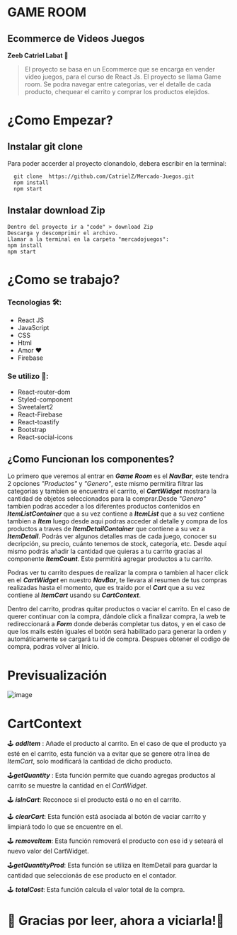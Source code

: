 # GAME ROOM
## Ecommerce de Videos Juegos 
**Zeeb Catriel Labat 👻**
> El proyecto se basa en un Ecommerce que se encarga en vender
> video juegos, para el curso de React Js. El proyecto se llama Game room.
> Se podra navegar entre categorias, ver el detalle de cada producto, 
> chequear el carrito y comprar los  productos elejidos.

# ¿Como Empezar?
## Instalar git clone
 Para poder accerder al proyecto clonandolo, debera escribir en la terminal:
 ```
   git clone  https://github.com/CatrielZ/Mercado-Juegos.git
   npm install 
   npm start
```
## Instalar download Zip
```
Dentro del proyecto ir a "code" > download Zip
Descarga y descomprimir el archivo.
Llamar a la terminal en la carpeta "mercadojuegos":
npm install
npm start
```

# ¿Como se trabajo?
### Tecnologias 🛠️:
- React JS
- JavaScript
- CSS
- Html
- Amor ❤️
- Firebase
### Se utilizo 📙:
- React-router-dom
- Styled-component
- Sweetalert2
- React-Firebase
- React-toastify
- Bootstrap
- React-social-icons

## ¿Como Funcionan los componentes?
Lo primero que veremos al entrar en ***Game Room*** es el ***NavBar***, este 
tendra 2 opciones *"Productos"* y *"Genero"*, este mismo permitira filtrar  las categorias y tambien se encuentra el carrito, el ***CartWidget*** mostrara  la cantidad de objetos seleccionados para la comprar.Desde *"Genero"* tambien podras acceder a los diferentes productos contenidos en ***ItemListContainer*** que a su vez contiene a ***ItemList*** que a su vez contiene tambien a ***Item*** luego desde aqui podras acceder al detalle y compra de los productos a traves de ***ItemDetailContainer*** que contiene a su vez a ***ItemDetail***. Podrás ver algunos detalles mas de cada juego, conocer su decripción, su precio, cuánto tenemos de stock, categoria, etc. Desde aquí mismo podrás añadir la cantidad  que quieras a tu carrito gracias al componente ***ItemCount***. Este  permitirá agregar productos a tu carrito.

Podras ver tu carrito despues de realizar la compra o tambien al hacer click en el ***CartWidget*** en nuestro ***NavBar***, te llevara al resumen de tus compras realizadas hasta el momento, que es traido por el ***Cart*** que a su vez contiene al ***ItemCart*** usando su ***CartContext***.

Dentro del carrito, prodras quitar productos o vaciar el carrito.
En el caso de querer continuar con la compra, dándole click a finalizar compra, la web te redireccionará a ***Form*** donde deberás completar tus datos, y en el caso de que los mails estén iguales el botón será habilitado para generar la orden y automáticamente se cargará tu id de compra. Despues obtener el codigo de compra, podras volver al Inicio.

# Previsualización
![image](https://github.com/CatrielZ/Mercado-Juegos/blob/main/Gif/Previsualización.gif)
# CartContext
🕹️ ***addItem*** : Añade el producto al carrito. En el caso de que el producto  ya esté en el carrito, esta función va a evitar que se genere otra línea de *ItemCart*, solo modificará la cantidad de dicho producto.

🕹️***getQuantity*** : Esta función permite que cuando agregas productos al carrito se muestre la cantidad en el *CartWidget*.

🕹️ ***isInCart***: Reconoce si el producto está o no en el carrito.

🕹️ ***clearCart***: Esta función está asociada al botón de vaciar carrito y limpiará todo lo que se encuentre en el.

🕹️ ***removeItem***: Esta función removerá el producto con ese id y seteará el nuevo valor del CartWidget.

🕹️***getQuantityProd***: Esta función se utiliza en ItemDetail para guardar la cantidad que seleccionás de ese producto en el contador.

🕹️ ***totalCost***: Esta función calcula el valor total de la compra.

# 👾 Gracias por leer,  ahora a viciarla!👾 